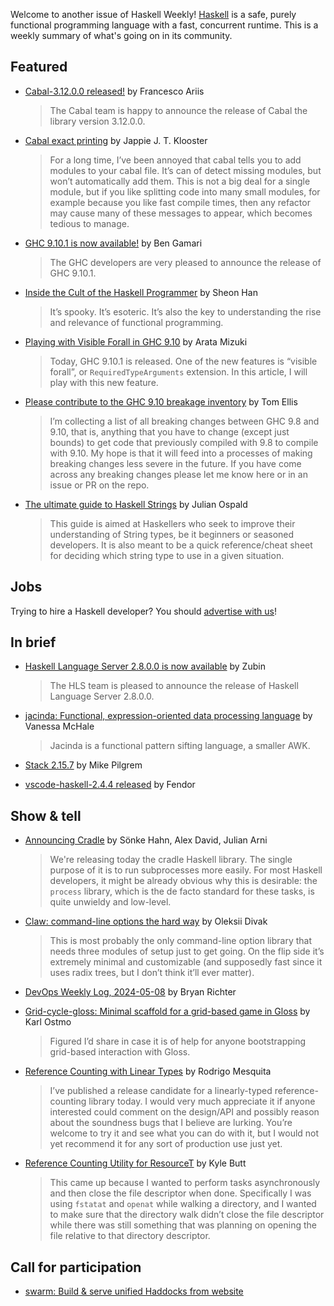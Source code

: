 Welcome to another issue of Haskell Weekly!
[Haskell](https://www.haskell.org) is a safe, purely functional programming language with a fast, concurrent runtime.
This is a weekly summary of what's going on in its community.

## Featured

- [Cabal-3.12.0.0 released!](https://discourse.haskell.org/t/ann-cabal-3-12-0-0-released/9504) by Francesco Ariis
  > The Cabal team is happy to announce the release of Cabal the library version 3.12.0.0.
  
- [Cabal exact printing](https://jappie.me/cabal-exact-printing.html) by Jappie J. T. Klooster
  > For a long time, I’ve been annoyed that cabal tells you to add modules to your cabal file. It’s can of detect missing modules, but won’t automatically add them. This is not a big deal for a single module, but if you like splitting code into many small modules, for example because you like fast compile times, then any refactor may cause many of these messages to appear, which becomes tedious to manage.

- [GHC 9.10.1 is now available!](https://discourse.haskell.org/t/ghc-9-10-1-is-now-available/9523) by Ben Gamari
  > The GHC developers are very pleased to announce the release of GHC 9.10.1.
  
- [Inside the Cult of the Haskell Programmer](https://www.wired.com/story/inside-the-cult-of-the-haskell-programmer/) by Sheon Han
  > It’s spooky. It’s esoteric. It’s also the key to understanding the rise and relevance of functional programming.
  
- [Playing with Visible Forall in GHC 9.10](https://minoki.github.io/posts/2024-05-11-playing-with-visible-forall.html) by Arata Mizuki
  > Today, GHC 9.10.1 is released. One of the new features is “visible forall”, or `RequiredTypeArguments` extension. In this article, I will play with this new feature.
  
- [Please contribute to the GHC 9.10 breakage inventory](https://discourse.haskell.org/t/please-contribute-to-the-ghc-9-10-breakage-inventory/9533/2) by Tom Ellis
  > I’m collecting a list of all breaking changes between GHC 9.8 and 9.10, that is, anything that you have to change (except just bounds) to get code that previously compiled with 9.8 to compile with 9.10. My hope is that it will feed into a processes of making breaking changes less severe in the future. If you have come across any breaking changes please let me know here or in an issue or PR on the repo.
  
- [The ultimate guide to Haskell Strings](https://hasufell.github.io/posts/2024-05-07-ultimate-string-guide.html) by Julian Ospald
  > This guide is aimed at Haskellers who seek to improve their understanding of String types, be it beginners or seasoned developers. It is also meant to be a quick reference/cheat sheet for deciding which string type to use in a given situation.

## Jobs

Trying to hire a Haskell developer?
You should [advertise with us](https://haskellweekly.news/advertising.html)!

## In brief

- [Haskell Language Server 2.8.0.0 is now available](https://discourse.haskell.org/t/haskell-language-server-2-8-0-0-is-now-available/9502) by Zubin
  > The HLS team is pleased to announce the release of Haskell Language Server 2.8.0.0.
  
- [jacinda: Functional, expression-oriented data processing language](https://hackage.haskell.org/package/jacinda) by Vanessa McHale
  > Jacinda is a functional pattern sifting language, a smaller AWK.
  
- [Stack 2.15.7](https://discourse.haskell.org/t/ann-stack-2-15-7/9540) by Mike Pilgrem
  
- [vscode-haskell-2.4.4 released](https://discourse.haskell.org/t/ann-vscode-haskell-2-4-4-released/9522) by Fendor

## Show & tell

- [Announcing Cradle](https://garnix.io/blog/announcing-cradle) by Sönke Hahn, Alex David, Julian Arni
  > We're releasing today the cradle Haskell library. The single purpose of it is to run subprocesses more easily. For most Haskell developers, it might be already obvious why this is desirable: the `process` library, which is the de facto standard for these tasks, is quite unwieldy and low-level.

- [Claw: command-line options the hard way](https://discourse.haskell.org/t/claw-command-line-options-the-hard-way/9509) by Oleksii Divak
  > This is most probably the only command-line option library that needs three modules of setup just to get going. On the flip side it’s extremely minimal and customizable (and supposedly fast since it uses radix trees, but I don’t think it’ll ever matter).

- [DevOps Weekly Log, 2024-05-08](https://discourse.haskell.org/t/devops-weekly-log-2024-05-08/9503) by Bryan Richter

- [Grid-cycle-gloss: Minimal scaffold for a grid-based game in Gloss](https://discourse.haskell.org/t/grid-cycle-gloss-minimal-scaffold-for-a-grid-based-game-in-gloss/9541) by Karl Ostmo
  > Figured I’d share in case it is of help for anyone bootstrapping grid-based interaction with Gloss.

- [Reference Counting with Linear Types](https://discourse.haskell.org/t/reference-counting-with-linear-types/9535) by Rodrigo Mesquita
  > I’ve published a release candidate for a linearly-typed reference-counting library today. I would very much appreciate it if anyone interested could comment on the design/API and possibly reason about the soundness bugs that I believe are lurking. You’re welcome to try it and see what you can do with it, but I would not yet recommend it for any sort of production use just yet. 

- [Reference Counting Utility for ResourceT](https://discourse.haskell.org/t/reference-counting-utility-for-resourcet/9518) by Kyle Butt
  > This came up because I wanted to perform tasks asynchronously and then close the file descriptor when done. Specifically I was using `fstatat` and `openat` while walking a directory, and I wanted to make sure that the directory walk didn’t close the file descriptor while there was still something that was planning on opening the file relative to that directory descriptor.

## Call for participation

- [swarm: Build & serve unified Haddocks from website](https://github.com/swarm-game/swarm/issues/1850)
